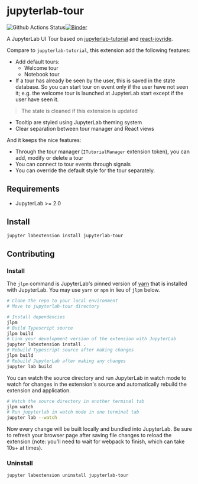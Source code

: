# jupyterlab-tour

![Github Actions Status](https://github.com/fcollonval/jupyterlab-tour/workflows/Build/badge.svg)[![Binder](https://mybinder.org/badge_logo.svg)](https://mybinder.org/v2/gh/fcollonval/jupyterlab-tour/master?urlpath=lab)

A JupyterLab UI Tour based on [jupyterlab-tutorial](https://github.com/CDAT/jupyterlab-tutorial) and [react-joyride](https://docs.react-joyride.com).

Compare to `jupyterlab-tutorial`, this extension add the following features:

- Add default tours:
  - Welcome tour
  - Notebook tour
- If a tour has already be seen by the user, this is saved in the state database. So you can start tour on event only if the user have not seen it; e.g. the welcome tour is launched at JupyterLab start except if the user have seen it.

> The state is cleaned if this extension is updated

- Tooltip are styled using JupyterLab theming system
- Clear separation between tour manager and React views

And it keeps the nice features:

- Through the tour manager (`ITutorialManager` extension token), you can add, modify or delete a tour
- You can connect to tour events through signals
- You can override the default style for the tour separately.

## Requirements

* JupyterLab >= 2.0

## Install

```bash
jupyter labextension install jupyterlab-tour
```

## Contributing

### Install

The `jlpm` command is JupyterLab's pinned version of
[yarn](https://yarnpkg.com/) that is installed with JupyterLab. You may use
`yarn` or `npm` in lieu of `jlpm` below.

```bash
# Clone the repo to your local environment
# Move to jupyterlab-tour directory

# Install dependencies
jlpm
# Build Typescript source
jlpm build
# Link your development version of the extension with JupyterLab
jupyter labextension install .
# Rebuild Typescript source after making changes
jlpm build
# Rebuild JupyterLab after making any changes
jupyter lab build
```

You can watch the source directory and run JupyterLab in watch mode to watch for changes in the extension's source and automatically rebuild the extension and application.

```bash
# Watch the source directory in another terminal tab
jlpm watch
# Run jupyterlab in watch mode in one terminal tab
jupyter lab --watch
```

Now every change will be built locally and bundled into JupyterLab. Be sure to refresh your browser page after saving file changes to reload the extension (note: you'll need to wait for webpack to finish, which can take 10s+ at times).

### Uninstall

```bash
jupyter labextension uninstall jupyterlab-tour
```
